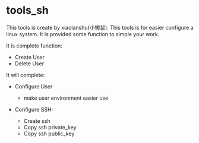 # tools\_sh

This tools is create by xiaolanshu(小懒鼠). This tools is for easier configure a linux system. It is provided some function to simple your work.

It is complete function:
- Create User
- Delete User

It will complete:
- Configure User
	- make user environment easier use

- Configure SSH:
	- Create ssh
	- Copy ssh private\_key
	- Copy ssh public\_key


